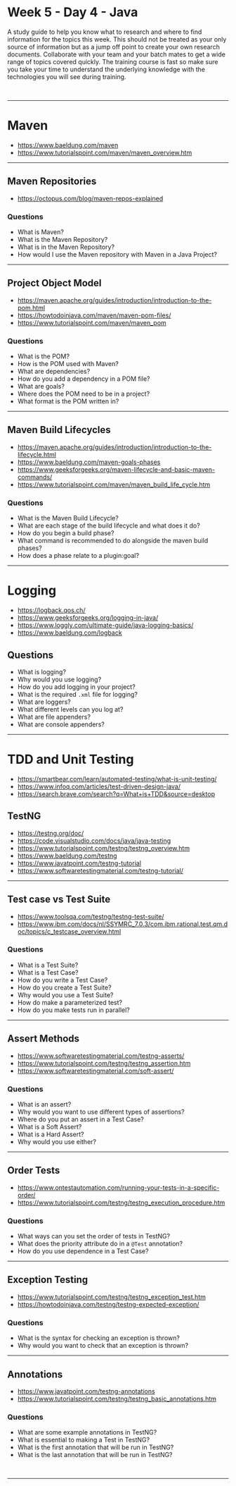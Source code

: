 # Week 5 - Day 4 - Java
A study guide to help you know what to research and where to find information for the topics this week. This should not be treated as your only source of information but as a jump off point to create your own research documents. Collaborate with your team and your batch mates to get a wide range of topics covered quickly. The training course is fast so make sure you take your time to understand the underlying knowledge with the technologies you will see during training.

<br>

---

# Maven
- https://www.baeldung.com/maven
- https://www.tutorialspoint.com/maven/maven_overview.htm

---
## Maven Repositories
- https://octopus.com/blog/maven-repos-explained

### Questions
- What is Maven?
- What is the Maven Repository?
- What is in the Maven Repository?
- How would I use the Maven repository with Maven in a Java Project?

---
## Project Object Model
- https://maven.apache.org/guides/introduction/introduction-to-the-pom.html
- https://howtodoinjava.com/maven/maven-pom-files/
- https://www.tutorialspoint.com/maven/maven_pom

### Questions
- What is the POM?
- How is the POM used with Maven?
- What are dependencies?
- How do you add a dependency in a POM file?
- What are goals?
- Where does the POM need to be in a project?
- What format is the POM written in?

---
## Maven Build Lifecycles
- https://maven.apache.org/guides/introduction/introduction-to-the-lifecycle.html
- https://www.baeldung.com/maven-goals-phases
- https://www.geeksforgeeks.org/maven-lifecycle-and-basic-maven-commands/
- https://www.tutorialspoint.com/maven/maven_build_life_cycle.htm

### Questions
- What is the Maven Build Lifecycle?
- What are each stage of the build lifecycle and what does it do?
- How do you begin a build phase?
- What command is recommended to do alongside the maven build phases?
- How does a phase relate to a plugin:goal?

---

# Logging
- https://logback.qos.ch/
- https://www.geeksforgeeks.org/logging-in-java/
- https://www.loggly.com/ultimate-guide/java-logging-basics/
- https://www.baeldung.com/logback

## Questions
- What is logging?
- Why would you use logging?
- How do you add logging in your project?
- What is the required `.xml` file for logging?
- What are loggers?
- What different levels can you log at?
- What are file appenders?
- What are console appenders?

---


# TDD and Unit Testing
- https://smartbear.com/learn/automated-testing/what-is-unit-testing/
- https://www.infoq.com/articles/test-driven-design-java/
- https://search.brave.com/search?q=What+is+TDD&source=desktop

## TestNG
- https://testng.org/doc/
- https://code.visualstudio.com/docs/java/java-testing
- https://www.tutorialspoint.com/testng/testng_overview.htm
- https://www.baeldung.com/testng
- https://www.javatpoint.com/testng-tutorial
- https://www.softwaretestingmaterial.com/testng-tutorial/

---
## Test case vs Test Suite
- https://www.toolsqa.com/testng/testng-test-suite/
- https://www.ibm.com/docs/nl/SSYMRC_7.0.3/com.ibm.rational.test.qm.doc/topics/c_testcase_overview.html

### Questions
- What is a Test Suite?
- What is a Test Case?
- How do you write a Test Case?
- How do you create a Test Suite?
- Why would you use a Test Suite?
- How do make a parameterized test?
- How do you make tests run in parallel?

---
## Assert Methods
- https://www.softwaretestingmaterial.com/testng-asserts/
- https://www.tutorialspoint.com/testng/testng_assertion.htm
- https://www.softwaretestingmaterial.com/soft-assert/

### Questions
- What is an assert?
- Why would you want to use different types of assertions?
- Where do you put an assert in a Test Case?
- What is a Soft Assert?
- What is a Hard Assert?
- Why would you use either?

---
## Order Tests
- https://www.ontestautomation.com/running-your-tests-in-a-specific-order/
- https://www.tutorialspoint.com/testng/testng_execution_procedure.htm

### Questions
- What ways can you set the order of tests in TestNG?
- What does the priority attribute do in a `@Test` annotation?
- How do you use dependence in a Test Case?

---
## Exception Testing
- https://www.tutorialspoint.com/testng/testng_exception_test.htm
- https://howtodoinjava.com/testng/testng-expected-exception/

### Questions
- What is the syntax for checking an exception is thrown?
- Why would you want to check that an exception is thrown?

---
## Annotations
- https://www.javatpoint.com/testng-annotations
- https://www.tutorialspoint.com/testng/testng_basic_annotations.htm

### Questions
- What are some example annotations in TestNG?
- What is essential to making a Test in TestNG?
- What is the first annotation that will be run in TestNG?
- What is the last annotation that will be run in TestNG?

<br>

---